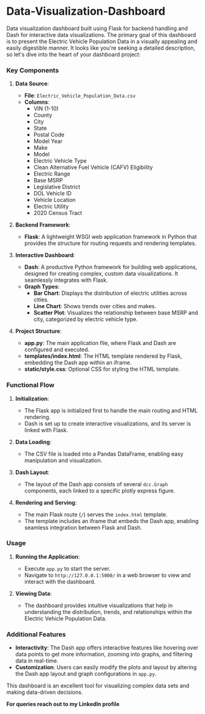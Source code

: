 # Data-Visualization-Dashboard
Data visualization dashboard built using Flask for backend handling and Dash for interactive data visualizations. The primary goal of this dashboard is to present the Electric Vehicle Population Data in a visually appealing and easily digestible manner.
It looks like you're seeking a detailed description, so let's dive into the heart of your dashboard project:

### Key Components

1. **Data Source**:
   - **File**: `Electric_Vehicle_Population_Data.csv`
   - **Columns**:
     - VIN (1-10)
     - County
     - City
     - State
     - Postal Code
     - Model Year
     - Make
     - Model
     - Electric Vehicle Type
     - Clean Alternative Fuel Vehicle (CAFV) Eligibility
     - Electric Range
     - Base MSRP
     - Legislative District
     - DOL Vehicle ID
     - Vehicle Location
     - Electric Utility
     - 2020 Census Tract

2. **Backend Framework**:
   - **Flask**: A lightweight WSGI web application framework in Python that provides the structure for routing requests and rendering templates.

3. **Interactive Dashboard**:
   - **Dash**: A productive Python framework for building web applications, designed for creating complex, custom data visualizations. It seamlessly integrates with Flask.
   - **Graph Types**:
     - **Bar Chart**: Displays the distribution of electric utilities across cities.
     - **Line Chart**: Shows trends over cities and makes.
     - **Scatter Plot**: Visualizes the relationship between base MSRP and city, categorized by electric vehicle type.

4. **Project Structure**:
   - **app.py**: The main application file, where Flask and Dash are configured and executed.
   - **templates/index.html**: The HTML template rendered by Flask, embedding the Dash app within an iframe.
   - **static/style.css**: Optional CSS for styling the HTML template.

### Functional Flow

1. **Initialization**:
   - The Flask app is initialized first to handle the main routing and HTML rendering.
   - Dash is set up to create interactive visualizations, and its server is linked with Flask.

2. **Data Loading**:
   - The CSV file is loaded into a Pandas DataFrame, enabling easy manipulation and visualization.

3. **Dash Layout**:
   - The layout of the Dash app consists of several `dcc.Graph` components, each linked to a specific plotly express figure.

4. **Rendering and Serving**:
   - The main Flask route (`/`) serves the `index.html` template.
   - The template includes an iframe that embeds the Dash app, enabling seamless integration between Flask and Dash.

### Usage
1. **Running the Application**:
   - Execute `app.py` to start the server.
   - Navigate to `http://127.0.0.1:5000/` in a web browser to view and interact with the dashboard.

2. **Viewing Data**:
   - The dashboard provides intuitive visualizations that help in understanding the distribution, trends, and relationships within the Electric Vehicle Population Data.

### Additional Features
- **Interactivity**: The Dash app offers interactive features like hovering over data points to get more information, zooming into graphs, and filtering data in real-time.
- **Customization**: Users can easily modify the plots and layout by altering the Dash app layout and graph configurations in `app.py`.

This dashboard is an excellent tool for visualizing complex data sets and making data-driven decisions.

**For queries reach out to my LinkedIn profile**
